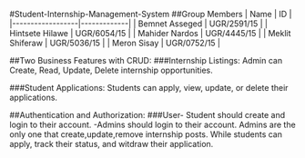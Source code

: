 #Student-Internship-Management-System
##Group Members
| Name             | ID          |
|------------------|-------------|
| Bemnet Asseged   | UGR/2591/15 |
| Hintsete Hilawe  | UGR/6054/15 |
| Mahider Nardos   | UGR/4445/15 |
| Meklit Shiferaw  | UGR/5036/15 |
| Meron Sisay      | UGR/0752/15 |

##Two Business Features with CRUD:
###Internship Listings: Admin can Create, Read, Update, Delete internship opportunities.

###Student Applications: Students can apply, view, update, or delete their applications.

##Authentication and Authorization:
###User- Student should create and login to their account. -Admins should login to their account. Admins are the only one that create,update,remove internship posts. While students can apply, track their status, and witdraw their application.
